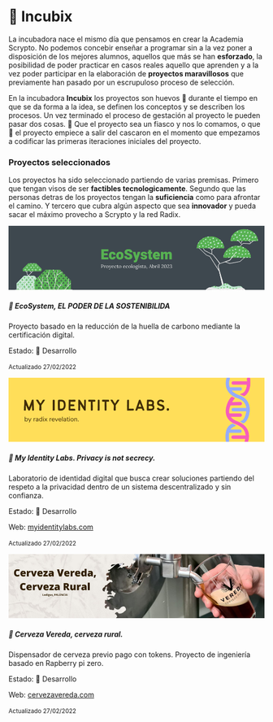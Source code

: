 # 🥚 Incubix

La incubadora nace el mismo día que pensamos en crear la Academia Scrypto. No podemos concebir enseñar a programar sin a la vez poner a disposición de los mejores alumnos, aquellos que más se han **esforzado**, la posibilidad de poder practicar en casos reales aquello que aprenden y a la vez poder participar en la elaboración de **proyectos maravillosos** que previamente han pasado por un escrupuloso proceso de selección.

En la incubadora **Incubix** los proyectos son huevos 🥚 durante el tiempo en que se da forma a la idea, se definen los conceptos y se describen los procesos. Un vez terminado el proceso de gestación al proyecto le pueden pasar dos cosas. 🍳 Que el proyecto sea un fiasco y nos lo comamos, o que 🐣 el proyecto empiece a salir del cascaron en el momento que empezamos a codificar las primeras iteraciones iniciales del proyecto.

### Proyectos seleccionados 
Los proyectos ha sido seleccionado partiendo de varias premisas. Primero que tengan visos de ser **factibles tecnologicamente**. Segundo que las personas detras de los proyectos tengan la **suficiencia** como para afrontar el camino. Y tercero que cubra algún aspecto que sea **innovador** y pueda sacar el máximo provecho a Scrypto y la red Radix. 

<div class="card mb-3">
  <img src="./img/Bio.png" class="card-img-top" alt="...">
  <div class="card-body">
    <h5 class="card-title">🌳 EcoSystem, EL PODER DE LA SOSTENIBILIDA</h5>
    <p class="card-text">Proyecto basado en la reducción de la huella de carbono mediante la certificación digital.</p>
    <p class="card-text">
    Estado: 🥚 Desarrollo
    </p>
    <p class="card-text"><small class="text-muted">Actualizado 27/02/2022</small></p>
  </div>
</div>

<div class="card mb-3">
  <img src="./img/identity.png" class="card-img-top" alt="...">
  <div class="card-body">
    <h5 class="card-title">🧬 My Identity Labs. Privacy is not secrecy.</h5>
    <p class="card-text">Laboratorio de identidad digital que busca crear soluciones partiendo del respeto a la privacidad dentro de un sistema descentralizado y sin confianza.</p>
    <p class="card-text">
    Estado: 🥚 Desarrollo
    </p>
    <p class="card-text">
    Web: <a href="https://myidentitylabs.com/">myidentitylabs.com</a>
    </p>
    <p class="card-text"><small class="text-muted">Actualizado 27/02/2022</small></p>
  </div>
</div>

<div class="card mb-3">
  <img src="./img/cerveza.png" class="card-img-top" alt="...">
  <div class="card-body">
    <h5 class="card-title">🍺 Cerveza Vereda, cerveza rural.</h5>
    <p class="card-text">Dispensador de cerveza previo pago con tokens. Proyecto de ingeniería basado en Rapberry pi zero.</p>
    <p class="card-text">
    Estado: 🥚 Desarrollo
    </p>
    <p class="card-text">
    Web: <a href="https://cervezavereda.com/">cervezavereda.com</a>
    </p>
    <p class="card-text"><small class="text-muted">Actualizado 27/02/2022</small></p>
  </div>
</div>
